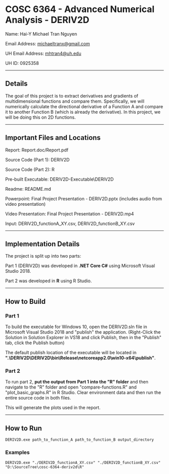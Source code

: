 # COSC 6364 - Advanced Numerical Analysis - DERIV2D

Name: Hai-Y Michael Tran Nguyen

Email Address: michaeltranx@gmail.com

UH Email Address: mhtran4@uh.edu

UH ID: 0925358

---

## Details

The goal of this project is to extract derivatives and gradients of multidimensional functions and compare them. Specifically, we will numerically calculate the directional derivative of a Function A and compare it to another Function B (which is already the derivative). In this project, we will be doing this on 2D functions. 

---

## Important Files and Locations

Report: Report.doc/Report.pdf

Source Code (Part 1): DERIV2D

Source Code (Part 2): R

Pre-built Executable: DERIV2D-Executable\DERIV2D

Readme: README.md

Powerpoint: Final Project Presentation - DERIV2D.pptx (includes audio from video presentation)

Video Presentation: Final Project Presentation - DERIV2D.mp4


Input: DERIV2D_functionA_XY.csv, DERIV2D_functionB_XY.csv

---

## Implementation Details

The project is split up into two parts:

Part 1 (DERIV2D) was developed in **.NET Core C#** using Microsoft Visual Studio 2018.

Part 2 was developed in **R** using R Studio.

---

## How to Build

### Part 1

To build the executable for Windows 10, open the DERIV2D.sln file in Microsoft Visual Studio 2018 and "publish" the application. (Right-Click the Solution in Solution Explorer in VS18 and click Publish, then in the "Publish" tab, click the Publish button)

The default publish location of the executable will be located in **".\DERIV2D\DERIV2D\bin\Release\netcoreapp2.0\win10-x64\publish"**.

### Part 2

To run part 2, **put the output from Part 1 into the "R" folder** and then navigate to the "R" folder and open "compare-functions.R" and "plot_basic_graphs.R" in R Studio. Clear environment data and then run the entire source code in both files.

This will generate the plots used in the report.

---

## How to Run

	DERIV2D.exe path_to_function_A path_to_function_B output_directory

### Examples

	DERIV2D.exe "./DERIV2D_functionA_XY.csv" "./DERIV2D_functionB_XY.csv" "D:\SourceTree\cosc-6364-deriv2d\R"